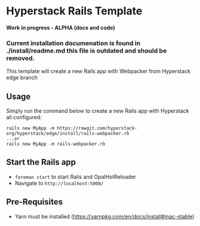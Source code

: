 # Hyperstack Rails Template

**Work in progress - ALPHA (docs and code)**

### Current installation documenation is found in ./install/readme.md this file is outdated and should be removed.

This template will create a new Rails app with Webpacker from Hyperstack edge branch

## Usage

Simply run the command below to create a new Rails app with Hyperstack all configured:

```
rails new MyApp -m https://rawgit.com/hyperstack-org/hyperstack/edge/install/rails-webpacker.rb
...or
rails new MyApp -m rails-webpacker.rb
```

## Start the Rails app

+ `foreman start` to start Rails and OpalHotReloader
+ Navigate to `http://localhost:5000/`

## Pre-Requisites

+ Yarn must be installed (https://yarnpkg.com/en/docs/install#mac-stable)
